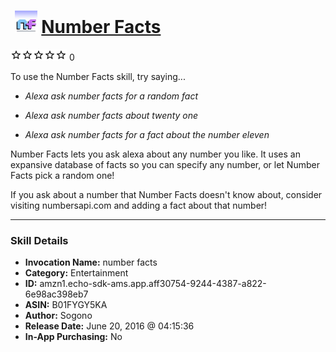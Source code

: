 # &nbsp;<img src="skill_icon" alt="Number Facts icon" width="36"> [Number Facts](http://alexa.amazon.com/#skills/amzn1.echo-sdk-ams.app.aff30754-9244-4387-a822-6e98ac398eb7)
![0 stars](../../images/ic_star_border_black_18dp_1x.png)![0 stars](../../images/ic_star_border_black_18dp_1x.png)![0 stars](../../images/ic_star_border_black_18dp_1x.png)![0 stars](../../images/ic_star_border_black_18dp_1x.png)![0 stars](../../images/ic_star_border_black_18dp_1x.png) 0

To use the Number Facts skill, try saying...

* *Alexa ask number facts for a random fact*

* *Alexa ask number facts about twenty one*

* *Alexa ask number facts for a fact about the number eleven*

Number Facts lets you ask alexa about any number you like. It uses an expansive database of facts so you can specify any number, or let Number Facts pick a random one!

If you ask about a number that Number Facts doesn't know about, consider visiting numbersapi.com and adding a fact about that number!

***

### Skill Details

* **Invocation Name:** number facts
* **Category:** Entertainment
* **ID:** amzn1.echo-sdk-ams.app.aff30754-9244-4387-a822-6e98ac398eb7
* **ASIN:** B01FYGY5KA
* **Author:** Sogono
* **Release Date:** June 20, 2016 @ 04:15:36
* **In-App Purchasing:** No

